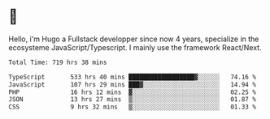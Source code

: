 # 👋 

Hello, i'm Hugo a Fullstack developper since now 4 years, specialize in the ecosysteme JavaScript/Typescript. I mainly use the framework React/Next.

<!--START_SECTION:waka-->

```txt
Total Time: 719 hrs 38 mins

TypeScript       533 hrs 40 mins ██████████████████▓░░░░░░   74.16 %
JavaScript       107 hrs 29 mins ███▓░░░░░░░░░░░░░░░░░░░░░   14.94 %
PHP              16 hrs 12 mins  ▓░░░░░░░░░░░░░░░░░░░░░░░░   02.25 %
JSON             13 hrs 27 mins  ▒░░░░░░░░░░░░░░░░░░░░░░░░   01.87 %
CSS              9 hrs 32 mins   ▒░░░░░░░░░░░░░░░░░░░░░░░░   01.33 %
```

<!--END_SECTION:waka-->
